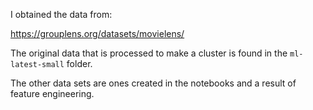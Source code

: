 I obtained the data from: 

https://grouplens.org/datasets/movielens/

The original data that is processed to make a cluster is found in the `ml-latest-small` folder. 

The other data sets are ones created in the notebooks and a result of feature engineering. 
